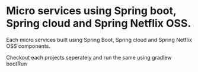 # Micro services using Spring boot, Spring cloud and Spring Netflix OSS.

Each micro services built using Spring Boot, Spring cloud and Spring Netflix OSS components. 

Checkout each projects seperately and run the same using gradlew bootRun

